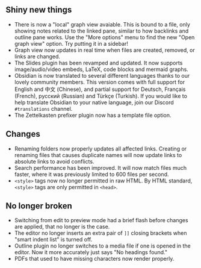 ## Shiny new things
- There is now a "local" graph view avaiable. This is bound to a file, only showing notes related to the linked pane, similar to how backlinks and outline pane works. Use the "More options" menu to find the new "Open graph view" option. Try putting it in a sidebar!
- Graph view now updates in real time when files are created, removed, or links are changed.
- The Slides plugin has been revamped and updated. It now supports image/audio/video embeds, LaTeX, code blocks and mermaid graphs.
- Obsidian is now translated to several different languages thanks to our lovely community members. This version comes with full support for English and 中文 (Chinese), and partial support for Deutsch, Français (French), русский (Russian) and Türkçe (Turkish). If you would like to help translate Obsidian to your native language, join our Discord `#translations` channel.
- The Zettelkasten prefixer plugin now has a template file option.

## Changes
- Renaming folders now properly updates all affected links. Creating or renaming files that causes duplicate names will now update links to absolute links to avoid conflicts.
- Search performance has been improved. It will now match files much faster, where it was previously limited to 600 files per second.
- `<style>` tags now no longer permitted in raw HTML. By HTML standard, `<style>` tags are only permitted in `<head>`.
	
## No longer broken

- Switching from edit to preview mode had a brief flash before changes are applied, that no longer is the case.
- The editor no longer inserts an extra pair of `]]` closing brackets when "smart indent list" is turned off.
- Outline plugin no longer switches to a media file if one is opened in the editor. Now it more accurately just says "No headings found."
- PDFs that used to have missing characters now render properly.

